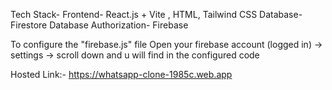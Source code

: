 Tech Stack- 
Frontend- React.js + Vite , HTML, Tailwind CSS
Database- Firestore Database
Authorization- Firebase

To configure the "firebase.js" file
Open your firebase account (logged in) -> settings -> scroll down and u will find in the configured code

Hosted Link:- https://whatsapp-clone-1985c.web.app
